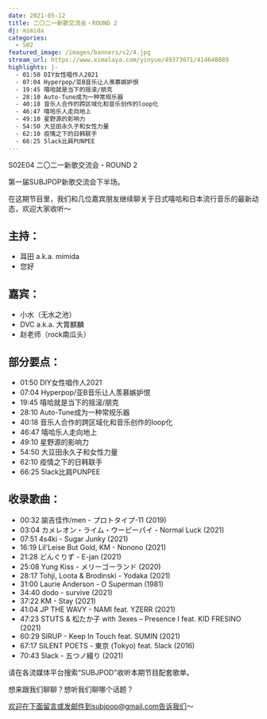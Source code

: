 ```yaml
---
date: 2021-05-12
title: 二〇二一新歌交流会・ROUND 2
dj: mimida
categories:
  - S02
featured_image: /images/banners/s2/4.jpg
stream_url: https://www.ximalaya.com/yinyue/49373071/414640889
highlights: |-
  - 01:50 DIY女性唱作人2021
  - 07:04 Hyperpop/亚B音乐让人羡慕嫉妒恨
  - 19:45 嘻哈就是当下的摇滚/朋克
  - 28:10 Auto-Tune成为一种常规乐器
  - 40:18 音乐人合作的跨区域化和音乐创作的loop化
  - 46:47 嘻哈乐人走向地上
  - 49:10 星野源的影响力
  - 54:50 大豆田永久子和女性力量
  - 62:10 疫情之下的日韩联手
  - 66:25 5lack比肩PUNPEE
---
```


S02E04 二〇二一新歌交流会・ROUND 2

第一届SUBJPOP新歌交流会下半场。

在这期节目里，我们和几位嘉宾朋友继续聊关于日式嘻哈和日本流行音乐的最新动态，欢迎大家收听～


## 主持：

- 耳田 a.k.a. mimida
- 您好

## 嘉宾：

- 小水（无水之池）
- DVC a.k.a. 大胃麒麟
- 赵老师（rock南瓜头）

## 部分要点：

- 01:50 DIY女性唱作人2021
- 07:04 Hyperpop/亚B音乐让人羡慕嫉妒恨
- 19:45 嘻哈就是当下的摇滚/朋克
- 28:10 Auto-Tune成为一种常规乐器
- 40:18 音乐人合作的跨区域化和音乐创作的loop化
- 46:47 嘻哈乐人走向地上
- 49:10 星野源的影响力
- 54:50 大豆田永久子和女性力量
- 62:10 疫情之下的日韩联手
- 66:25 5lack比肩PUNPEE

## 收录歌曲：

- 00:32 諭吉佳作/men - プロトタイプ-11 (2019)
- 03:04 カメレオン・ライム・ウーピーパイ - Normal Luck (2021)
- 07:51 4s4ki - Sugar Junky (2021)
- 16:19 Lil'Leise But Gold, KM - Nonono (2021)
- 21:28 どんぐりず - E-jan (2021)
- 25:08 Yung Kiss - メリーゴーランド (2020)
- 28:17 Tohji, Loota & Brodinski - Yodaka (2021)
- 31:00 Laurie Anderson - O Superman (1981)
- 34:40 dodo - survive (2021)
- 37:22 KM - Stay (2021)
- 41:04 JP THE WAVY - NAMI feat. YZERR (2021)
- 47:23 STUTS & 松たか子 with 3exes – Presence I feat. KID FRESINO (2021)
- 60:29 SIRUP - Keep In Touch feat. SUMIN (2021)
- 67:17 SILENT POETS - 東京 (Tokyo) feat. 5lack (2016)
- 70:43 5lack - 五つノ綴り (2021)

请在各流媒体平台搜索“SUBJPOD”收听本期节目配套歌单。

想来跟我们聊聊？想听我们聊哪个话题？

欢迎在下面留言或发邮件到subjpop@gmail.com告诉我们〜
